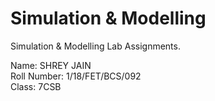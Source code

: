 # Simulation & Modelling

Simulation & Modelling Lab Assignments. 

Name: SHREY JAIN</br>
Roll Number: 1/18/FET/BCS/092<br>
Class: 7CSB
